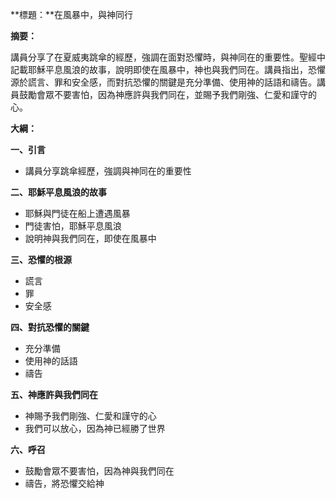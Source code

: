 **標題：**在風暴中，與神同行

**摘要：**

講員分享了在夏威夷跳傘的經歷，強調在面對恐懼時，與神同在的重要性。聖經中記載耶穌平息風浪的故事，說明即使在風暴中，神也與我們同在。講員指出，恐懼源於謊言、罪和安全感，而對抗恐懼的關鍵是充分準備、使用神的話語和禱告。講員鼓勵會眾不要害怕，因為神應許與我們同在，並賜予我們剛強、仁愛和謹守的心。

**大綱：**

**一、引言**
* 講員分享跳傘經歷，強調與神同在的重要性

**二、耶穌平息風浪的故事**
* 耶穌與門徒在船上遭遇風暴
* 門徒害怕，耶穌平息風浪
* 說明神與我們同在，即使在風暴中

**三、恐懼的根源**
* 謊言
* 罪
* 安全感

**四、對抗恐懼的關鍵**
* 充分準備
* 使用神的話語
* 禱告

**五、神應許與我們同在**
* 神賜予我們剛強、仁愛和謹守的心
* 我們可以放心，因為神已經勝了世界

**六、呼召**
* 鼓勵會眾不要害怕，因為神與我們同在
* 禱告，將恐懼交給神